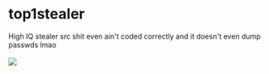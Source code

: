 # top1stealer
High IQ stealer src
shit even ain't coded correctly and it doesn't even dump passwds lmao
<br><br>
<img src="https://media.discordapp.net/attachments/829507168142884874/950122115443593236/rat.png?width=719&height=459">
